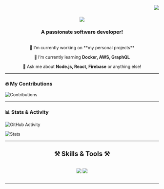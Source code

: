 <img align="right" src="https://visitor-badge.laobi.icu/badge?page_id=mahrus.mahrus" />

<h1 align="center">
    <img src="https://readme-typing-svg.herokuapp.com/?font=Righteous&size=35&center=true&vCenter=true&width=500&height=70&duration=4000&lines=Hi+There!+👋;+I'm+Mahrus!;" />
</h1>

<h3 align="center">A passionate software developer!</h3>

<br/>

<div align="center">
 🔭 I’m currently working on **my personal projects**

 🌱 I’m currently learning **Docker, AWS, GraphQL**

💬 Ask me about **Node.js, React, Firebase** or anything else!

</div>

<hr/>

### 🔥 My Contributions

![Contributions](https://raw.githubusercontent.com/mahrus/mahrus/output/github-contribution-grid-snake.svg)

---

### 📊 Stats & Activity

![GitHub Activity](https://github-readme-activity-graph.cyclic.app/graph?username=mahrus&theme=react)

![Stats](https://github-readme-stats.vercel.app/api?username=mahrus&count_private=true&show_icons=true&theme=react)

---

<h2 align="center">⚒️ Skills & Tools ⚒️</h2>
<br/>
<div align="center">
    <img src="https://skillicons.dev/icons?i=react,bootstrap,mui,html,css,vscode,github,figma,tailwind,git,r" />
    <img src="https://skillicons.dev/icons?i=nodejs,python,javascript,typescript,express,firebase,mongodb,c,java,nextjs,mysql,flask" /><br>
</div>

<br/>
<hr/>
